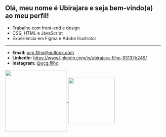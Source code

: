 ## Olá, meu nome é Ubirajara e seja bem-vindo(a) ao meu perfil!

-  Trabalho com front-end e design
-  CSS, HTML e JavaScript
-  Experiência em Figma e Adobe Illustrator
 _______________________________________________________________________
-  **Email:** ucg.filho@outlook.com
-  **LinkedIn:** https://www.linkedin.com/in/ubirajara-filho-93137b249/
-  **Instagram:** [@ucg.filho](https://www.instagram.com/ucg.filho/)

<div>
  <a href="https://github.com/ucgfilho">
    <img height=200vh align="center" src="https://github-readme-stats.vercel.app/api?username=ucgfilho&theme=tokyonight" />
    <img height=150vh align="center" src="https://github-readme-stats.vercel.app/api/top-langs?username=ucgfilho&layout=compact&theme=tokyonight&langs_count=8&card_width=320" />
  </a>
</div>
